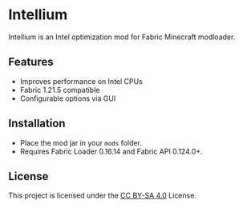 # Intellium

Intellium is an Intel optimization mod for Fabric Minecraft modloader.

## Features
- Improves performance on Intel CPUs
- Fabric 1.21.5 compatible
- Configurable options via GUI

## Installation
- Place the mod jar in your `mods` folder.
- Requires Fabric Loader 0.16.14 and Fabric API 0.124.0+.

## License

This project is licensed under the [CC BY-SA 4.0](https://creativecommons.org/licenses/by-sa/4.0/) License.

